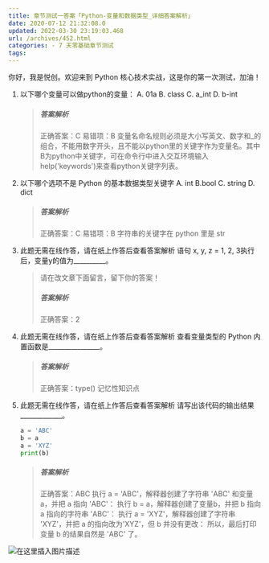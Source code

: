 ```yaml
---
title: 章节测试一答案「Python-变量和数据类型_详细答案解析」
date: 2020-07-12 21:32:08.0
updated: 2022-03-30 23:19:03.468
url: /archives/452.html
categories: - 7 天零基础章节测试
tags: 
---
```




你好，我是悦创。欢迎来到 Python 核心技术实战，这是你的第一次测试，加油！

1.  以下哪个变量可以做python的变量： A. 01a B. class C. a\_int D. b-int
    
    > ##### 答案解析
    > 
    > 正确答案：C 易错项：B 变量名命名规则必须是大小写英文、数字和\_的组合，不能用数字开头，且不能以python里的关键字作为变量名。其中B为python中关键字，可在命令行中进入交互环境输入help('keywords')来查看python关键字列表。
    
2.  以下哪个选项不是 Python 的基本数据类型关键字 A. int B.bool C. string D. dict
    
    > ##### 答案解析
    > 
    > 正确答案：C 易错项：B 字符串的关键字在 python 里是 str
    
3.  此题无需在线作答，请在纸上作答后查看答案解析 语句 x, y, z = 1, 2, 3执行后，变量y的值为\_\_\_\_\_\_\_\_\_\_。
    
    > 请在改文章下面留言，留下你的答案！
    > 
    > ##### 答案解析
    > 
    > 正确答案：2
    
4.  此题无需在线作答，请在纸上作答后查看答案解析 查看变量类型的 Python 内置函数是\_\_\_\_\_\_\_\_\_\_\_\_\_\_\_\_。
    
    > ##### 答案解析
    > 
    > 正确答案：type() 记忆性知识点
    
5.  此题无需在线作答，请在纸上作答后查看答案解析 请写出该代码的输出结果\_\_\_\_\_\_\_\_\_\_\_\_\_。
    
    ```python
    a = 'ABC'
    b = a
    a = 'XYZ'
    print(b)
    ```
    
    > ##### 答案解析
    > 
    > 正确答案：ABC 执行 a = 'ABC'，解释器创建了字符串 'ABC' 和变量 a，并把 a 指向 'ABC'： 执行 b = a，解释器创建了变量b，并把 b 指向 a 指向的字符串 'ABC'： 执行 a = 'XYZ'，解释器创建了字符串 'XYZ'，并把 a 的指向改为'XYZ'，但 b 并没有更改： 所以，最后打印变量 b 的结果自然是 'ABC' 了。
    

![在这里插入图片描述](https://images.gitbook.cn/ea07bfc0-6d02-11ea-9b0b-4bc64571574c)